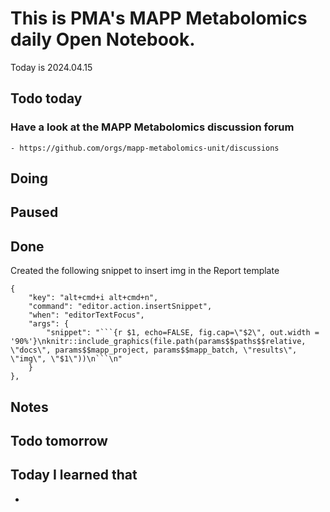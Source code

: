 

# This is PMA's MAPP Metabolomics daily Open Notebook.

Today is 2024.04.15

## Todo today

### Have a look at the MAPP Metabolomics discussion forum
    - https://github.com/orgs/mapp-metabolomics-unit/discussions
###
###

## Doing

## Paused

## Done

Created the following snippet to insert img in the Report template

    {
        "key": "alt+cmd+i alt+cmd+n",
        "command": "editor.action.insertSnippet",
        "when": "editorTextFocus",
        "args": {
            "snippet": "```{r $1, echo=FALSE, fig.cap=\"$2\", out.width = '90%'}\nknitr::include_graphics(file.path(params$$paths$$relative, \"docs\", params$$mapp_project, params$$mapp_batch, \"results\", \"img\", \"$1\"))\n```\n"
        }
    },

    

## Notes

## Todo tomorrow

###
###
###


## Today I learned that

-